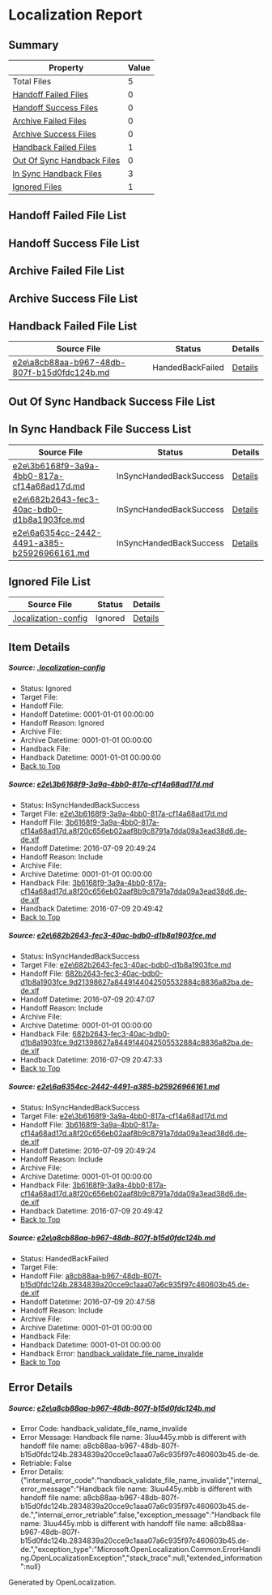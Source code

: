 # <a name='report-top'></a> Localization Report

## Summary
 Property | Value 
 -------- | ----- 
 Total Files | 5
[ Handoff Failed Files ](#handoff-failed-list)| 0
[ Handoff Success Files ](#handoff-success-list)| 0
[ Archive Failed Files ](#archive-failed-list)| 0
[ Archive Success Files ](#archive-success-list)| 0
[ Handback Failed Files ](#handback-failed-list)| 1
[ Out Of Sync Handback Files ](#outofsync-handback-success-list)| 0
[ In Sync Handback Files ](#insync-handback-success-list)| 3
[ Ignored Files ](#ignored-list)| 1

## <a name='handoff-failed-list'></a> Handoff Failed File List

## <a name='handoff-success-list'></a> Handoff Success File List

## <a name='archive-failed-list'></a> Archive Failed File List

## <a name='archive-success-list'></a> Archive Success File List

## <a name='handback-failed-list'></a> Handback Failed File List
 Source File | Status | Details 
 ----------- | ------ | ------- 
 [e2e\a8cb88aa-b967-48db-807f-b15d0fdc124b.md](https://github.com/OpenLocalizationTestOrg/oltest/blob/fb2986de825ba4da1f704df4a42f2967a03cdf79/e2e/a8cb88aa-b967-48db-807f-b15d0fdc124b.md) | HandedBackFailed | [Details](#698fcd9f906285872cf4fb1565330f1aa344b7fa4)

## <a name='outofsync-handback-success-list'></a> Out Of Sync Handback Success File List

## <a name='insync-handback-success-list'></a> In Sync Handback File Success List
 Source File | Status | Details 
 ----------- | ------ | ------- 
 [e2e\3b6168f9-3a9a-4bb0-817a-cf14a68ad17d.md](https://github.com/OpenLocalizationTestOrg/oltest/blob/605ddd7d33008ee42f941a0e1c61e5edaa4ae34e/e2e/3b6168f9-3a9a-4bb0-817a-cf14a68ad17d.md) | InSyncHandedBackSuccess | [Details](#37c4bcad5035c4fadc516a80b864bc8a5df950721)
 [e2e\682b2643-fec3-40ac-bdb0-d1b8a1903fce.md](https://github.com/OpenLocalizationTestOrg/oltest/blob/dd649b7a0aceb1e34deeb8ccf4c5028d2c5ac1cd/e2e/682b2643-fec3-40ac-bdb0-d1b8a1903fce.md) | InSyncHandedBackSuccess | [Details](#7ddf5196b3a31606fde0cff3cabd937339da99452)
 [e2e\6a6354cc-2442-4491-a385-b25926966161.md](https://github.com/OpenLocalizationTestOrg/oltest/blob/605ddd7d33008ee42f941a0e1c61e5edaa4ae34e/e2e/6a6354cc-2442-4491-a385-b25926966161.md) | InSyncHandedBackSuccess | [Details](#37c4bcad5035c4fadc516a80b864bc8a5df950723)

## <a name='ignored-list'></a> Ignored File List
 Source File | Status | Details 
 ----------- | ------ | ------- 
 [.localization-config](https://github.com/OpenLocalizationTestOrg/oltest/blob/605ddd7d33008ee42f941a0e1c61e5edaa4ae34e/.localization-config) | Ignored | [Details](#3d4f252ac210baf56311d7e97dcc2db10974dbd20)

## Item Details
##### <a name='3d4f252ac210baf56311d7e97dcc2db10974dbd20'></a> Source: [.localization-config](https://github.com/OpenLocalizationTestOrg/oltest/blob/605ddd7d33008ee42f941a0e1c61e5edaa4ae34e/.localization-config)
* Status: Ignored
* Target File: 
* Handoff File: 
* Handoff Datetime: 0001-01-01 00:00:00
* Handoff Reason: Ignored
* Archive File: 
* Archive Datetime: 0001-01-01 00:00:00
* Handback File: 
* Handback Datetime: 0001-01-01 00:00:00
* [Back to Top](#report-top)

##### <a name='37c4bcad5035c4fadc516a80b864bc8a5df950721'></a> Source: [e2e\3b6168f9-3a9a-4bb0-817a-cf14a68ad17d.md](https://github.com/OpenLocalizationTestOrg/oltest/blob/605ddd7d33008ee42f941a0e1c61e5edaa4ae34e/e2e/3b6168f9-3a9a-4bb0-817a-cf14a68ad17d.md)
* Status: InSyncHandedBackSuccess
* Target File: [e2e\3b6168f9-3a9a-4bb0-817a-cf14a68ad17d.md](https://github.com/OpenLocalizationTestOrg/oltest-dede-fly/blob/8a42c80447d329d81daec84b8a3edebaf2da13ea/e2e/3b6168f9-3a9a-4bb0-817a-cf14a68ad17d.md)
* Handoff File: [3b6168f9-3a9a-4bb0-817a-cf14a68ad17d.a8f20c656eb02aaf8b9c8791a7dda09a3ead38d6.de-de.xlf](https://github.com/OpenLocalizationTestOrg/olhandoff-e2e/blob/ebaf9989d96751e870836d0420476060591f23d5/ol-handoff/OpenLocalizationTestOrg/oltest-dede-fly/ci/ht/3b6168f9-3a9a-4bb0-817a-cf14a68ad17d.a8f20c656eb02aaf8b9c8791a7dda09a3ead38d6.de-de.xlf)
* Handoff Datetime: 2016-07-09 20:49:24
* Handoff Reason: Include
* Archive File: 
* Archive Datetime: 0001-01-01 00:00:00
* Handback File: [3b6168f9-3a9a-4bb0-817a-cf14a68ad17d.a8f20c656eb02aaf8b9c8791a7dda09a3ead38d6.de-de.xlf](https://github.com/OpenLocalizationTestOrg/olhandback-e2e/blob/5ffa4975b68c0a90dc5e0980efe9a0721441745d/ol-handback/OpenLocalizationTestOrg/oltest-dede-fly/ci/ht/3b6168f9-3a9a-4bb0-817a-cf14a68ad17d.a8f20c656eb02aaf8b9c8791a7dda09a3ead38d6.de-de.xlf)
* Handback Datetime: 2016-07-09 20:49:42
* [Back to Top](#report-top)

##### <a name='7ddf5196b3a31606fde0cff3cabd937339da99452'></a> Source: [e2e\682b2643-fec3-40ac-bdb0-d1b8a1903fce.md](https://github.com/OpenLocalizationTestOrg/oltest/blob/dd649b7a0aceb1e34deeb8ccf4c5028d2c5ac1cd/e2e/682b2643-fec3-40ac-bdb0-d1b8a1903fce.md)
* Status: InSyncHandedBackSuccess
* Target File: [e2e\682b2643-fec3-40ac-bdb0-d1b8a1903fce.md](https://github.com/OpenLocalizationTestOrg/oltest-dede-fly/blob/405dc04b2163dd38c5ee3e8eeffb95df2b369e3b/e2e/682b2643-fec3-40ac-bdb0-d1b8a1903fce.md)
* Handoff File: [682b2643-fec3-40ac-bdb0-d1b8a1903fce.9d21398627a8449144042505532884c8836a82ba.de-de.xlf](https://github.com/OpenLocalizationTestOrg/olhandoff-e2e/blob/7d20e46613dfa4b68d95b60b88d51b46687dca2e/ol-handoff/OpenLocalizationTestOrg/oltest-dede-fly/ci/ht/682b2643-fec3-40ac-bdb0-d1b8a1903fce.9d21398627a8449144042505532884c8836a82ba.de-de.xlf)
* Handoff Datetime: 2016-07-09 20:47:07
* Handoff Reason: Include
* Archive File: 
* Archive Datetime: 0001-01-01 00:00:00
* Handback File: [682b2643-fec3-40ac-bdb0-d1b8a1903fce.9d21398627a8449144042505532884c8836a82ba.de-de.xlf](https://github.com/OpenLocalizationTestOrg/olhandback-e2e/blob/6bb9745358c8afb63d87930c969e4bced4fe8234/ol-handback/OpenLocalizationTestOrg/oltest-dede-fly/ci/ht/682b2643-fec3-40ac-bdb0-d1b8a1903fce.9d21398627a8449144042505532884c8836a82ba.de-de.xlf)
* Handback Datetime: 2016-07-09 20:47:33
* [Back to Top](#report-top)

##### <a name='37c4bcad5035c4fadc516a80b864bc8a5df950723'></a> Source: [e2e\6a6354cc-2442-4491-a385-b25926966161.md](https://github.com/OpenLocalizationTestOrg/oltest/blob/605ddd7d33008ee42f941a0e1c61e5edaa4ae34e/e2e/6a6354cc-2442-4491-a385-b25926966161.md)
* Status: InSyncHandedBackSuccess
* Target File: [e2e\3b6168f9-3a9a-4bb0-817a-cf14a68ad17d.md](https://github.com/OpenLocalizationTestOrg/oltest-dede-fly/blob/8a42c80447d329d81daec84b8a3edebaf2da13ea/e2e/3b6168f9-3a9a-4bb0-817a-cf14a68ad17d.md)
* Handoff File: [3b6168f9-3a9a-4bb0-817a-cf14a68ad17d.a8f20c656eb02aaf8b9c8791a7dda09a3ead38d6.de-de.xlf](https://github.com/OpenLocalizationTestOrg/olhandoff-e2e/blob/ebaf9989d96751e870836d0420476060591f23d5/ol-handoff/OpenLocalizationTestOrg/oltest-dede-fly/ci/ht/3b6168f9-3a9a-4bb0-817a-cf14a68ad17d.a8f20c656eb02aaf8b9c8791a7dda09a3ead38d6.de-de.xlf)
* Handoff Datetime: 2016-07-09 20:49:24
* Handoff Reason: Include
* Archive File: 
* Archive Datetime: 0001-01-01 00:00:00
* Handback File: [3b6168f9-3a9a-4bb0-817a-cf14a68ad17d.a8f20c656eb02aaf8b9c8791a7dda09a3ead38d6.de-de.xlf](https://github.com/OpenLocalizationTestOrg/olhandback-e2e/blob/5ffa4975b68c0a90dc5e0980efe9a0721441745d/ol-handback/OpenLocalizationTestOrg/oltest-dede-fly/ci/ht/3b6168f9-3a9a-4bb0-817a-cf14a68ad17d.a8f20c656eb02aaf8b9c8791a7dda09a3ead38d6.de-de.xlf)
* Handback Datetime: 2016-07-09 20:49:42
* [Back to Top](#report-top)

##### <a name='698fcd9f906285872cf4fb1565330f1aa344b7fa4'></a> Source: [e2e\a8cb88aa-b967-48db-807f-b15d0fdc124b.md](https://github.com/OpenLocalizationTestOrg/oltest/blob/fb2986de825ba4da1f704df4a42f2967a03cdf79/e2e/a8cb88aa-b967-48db-807f-b15d0fdc124b.md)
* Status: HandedBackFailed
* Target File: 
* Handoff File: [a8cb88aa-b967-48db-807f-b15d0fdc124b.2834839a20cce9c1aaa07a6c935f97c460603b45.de-de.xlf](https://github.com/OpenLocalizationTestOrg/olhandoff-e2e/blob/67dfb1ed1716e0c129dce66ef09039878225b4f3/ol-handoff/OpenLocalizationTestOrg/oltest-dede-fly/ci/ht/a8cb88aa-b967-48db-807f-b15d0fdc124b.2834839a20cce9c1aaa07a6c935f97c460603b45.de-de.xlf)
* Handoff Datetime: 2016-07-09 20:47:58
* Handoff Reason: Include
* Archive File: 
* Archive Datetime: 0001-01-01 00:00:00
* Handback File: 
* Handback Datetime: 0001-01-01 00:00:00
* Handback Error: [handback_validate_file_name_invalide](#698fcd9f906285872cf4fb1565330f1aa344b7fa4handback_validate_file_name_invalide)
* [Back to Top](#report-top)


## Error Details
##### <a name='698fcd9f906285872cf4fb1565330f1aa344b7fa4handback_validate_file_name_invalide'></a> Source: [e2e\a8cb88aa-b967-48db-807f-b15d0fdc124b.md](#698fcd9f906285872cf4fb1565330f1aa344b7fa4)
* Error Code: handback_validate_file_name_invalide
* Error Message: Handback file name: 3luu445y.mbb is different with handoff file name: a8cb88aa-b967-48db-807f-b15d0fdc124b.2834839a20cce9c1aaa07a6c935f97c460603b45.de-de.
* Retriable: False
* Error Details: {"internal_error_code":"handback_validate_file_name_invalide","internal_error_message":"Handback file name: 3luu445y.mbb is different with handoff file name: a8cb88aa-b967-48db-807f-b15d0fdc124b.2834839a20cce9c1aaa07a6c935f97c460603b45.de-de.","internal_error_retriable":false,"exception_message":"Handback file name: 3luu445y.mbb is different with handoff file name: a8cb88aa-b967-48db-807f-b15d0fdc124b.2834839a20cce9c1aaa07a6c935f97c460603b45.de-de.","exception_type":"Microsoft.OpenLocalization.Common.ErrorHandling.OpenLocalizationException","stack_trace":null,"extended_information":null}


Generated by OpenLocalization.
